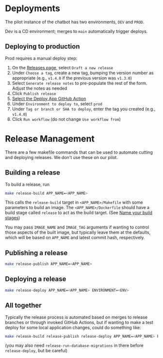# Deployments

The pilot instance of the chatbot has two environments, `DEV` and `PROD`.

Dev is a CD environment; merges to `main` automatically trigger deploys.

## Deploying to production

Prod requires a manual deploy step:
 1. On the [Releases page](https://github.com/navapbc/labs-decision-support-tool/releases), select `Draft a new release`
 1. Under `Choose a tag`, create a new tag, bumping the version number as appropriate (e.g., `v1.4.0` if the previous version was `v1.3.0`)
 1. Select `Generate release notes` to pre-populate the rest of the form. Adjust the notes as needed
 1. Click `Publish release` 
 1. [Select the Deploy App GitHub Action](https://github.com/navapbc/labs-decision-support-tool/actions/workflows/cd-app.yml)
 1. Under `Environment to deploy to`, select `prod`
 1. Under `Tag or branch or SHA to deploy`, enter the tag you created (e.g., `v1.4.0`)
 1. Click `Run workflow` (do not change `Use workflow from`)

# Release Management

There are a few makefile commands that can be used to automate cutting and deploying releases. We don't use these on our pilot.

## Building a release

To build a release, run

```bash
make release-build APP_NAME=<APP_NAME>
```

This calls the `release-build` target in `<APP_NAME>/Makefile` with some
parameters to build an image. The `<APP_NAME>/Dockerfile` should have a build
stage called `release` to act as the build target. (See [Name your build
stages](https://docs.docker.com/build/building/multi-stage/#name-your-build-stages))

You may pass `IMAGE_NAME` and `IMAGE_TAG` arguments if wanting to control those
aspects of the built image, but typically leave them at the defaults, which will
be based on `APP_NAME` and latest commit hash, respectively.

## Publishing a release

```bash
make release-publish APP_NAME=<APP_NAME>
```

## Deploying a release

```bash
make release-deploy APP_NAME=<APP_NAME> ENVIRONMENT=<ENV>
```

## All together

Typically the release process is automated based on merges to release branches
or through invoked GitHub Actions, but if wanting to make a test deploy for some
local application changes, could do something like:

```sh
make release-build release-publish release-deploy APP_NAME=<APP_NAME> ENVIRONMENT=<ENV>
```

(you may also need `release-run-database-migrations` in there before `release-deploy`, but be careful)
